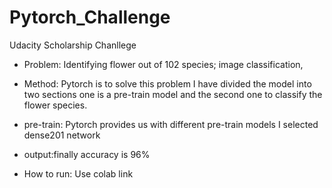 # Pytorch_Challenge
Udacity Scholarship Chanllege  

* Problem: Identifying flower out of 102 species; image classification,

* Method: Pytorch is to solve this problem I have divided the model into two sections one is a pre-train model and the second one to classify the flower species.
* pre-train: Pytorch provides us with different pre-train models I selected dense201 network 
* output:finally accuracy is 96% 
* How to run: Use colab link  
